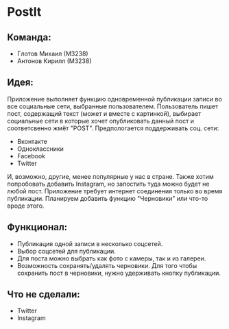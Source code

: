 # PostIt
## Команда:
 - Глотов Михаил (М3238)
 - Антонов Кирилл (М3238)
 
## Идея: 
Приложение выполняет функцию одновременной публикации записи во все социальные сети, выбранные пользователем. Пользователь пишет пост, содержащий текст (может и вместе с картинкой), выбирает социальные сети в которые хочет опубликовать данный пост и соответсвенно жмёт "POST". Предпологается поддерживать соц. сети:
- Вконтакте
- Одноклассники
- Facebook
- Twitter

И, возможно, другие, менее популярные у нас в стране. Также хотим попробовать добавить Instagram, но запостить туда можно будет не любой пост.
Приложение требует интернет соединения только во время публикации. Планируем добавить функцию "Черновики" или что-то вроде этого.

## Функционал:
* Публикация одной записи в несколько соцсетей.
* Выбор соцсетей для публикации.
* Для поста можно выбрать как фото с камеры, так и из галереи.
* Возможность сохранять/удалять черновики. Для того чтобы сохранить пост в черновики, нужно удерживать кнопку публикации.

## Что не сделали:
* Twitter
* Instagram
